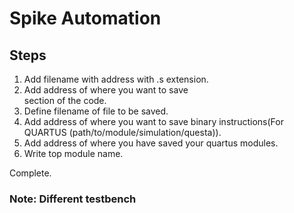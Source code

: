   # Spike Automation

## Steps
1. Add filename with address with .s extension.
2. Add address of where you want to save <main> section of the code.
3. Define filename of file to be saved.
4. Add address of where you want to save binary instructions(For QUARTUS (path/to/module/simulation/questa)).
5. Add address of where you have saved your quartus modules.
6. Write top module name.

Complete.
### Note: Different testbench
